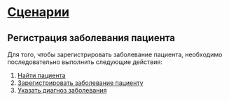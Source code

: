 # [Сценарии](../index.md)

## Регистрация заболевания пациента

Для того, чтобы зарегистрировать заболевание пациента, необходимо последовательно выполнить следующие действия:

1. [Найти пациента](../../methods/patient/search/index.md)
2. [Зарегистрировать заболевание пациенту](../../methods/ehr/add/index.md)
2. [Указать диагноз заболевания](../../methods/ehr/record/add/RcDz/index.md)
